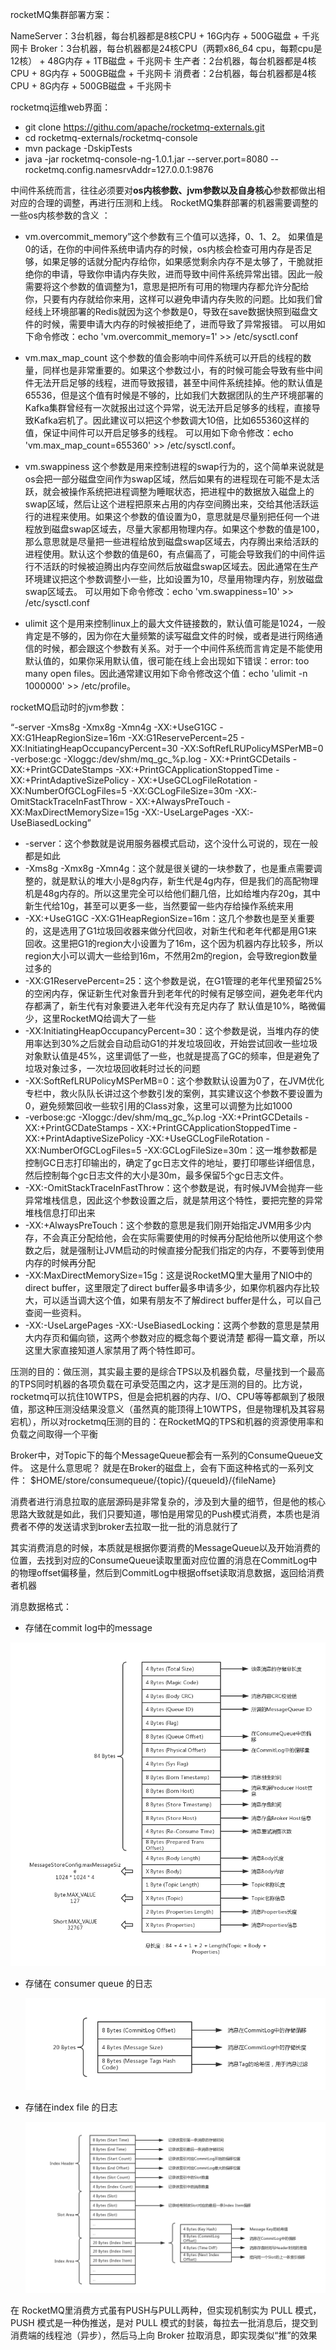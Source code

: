 rocketMQ集群部署方案：



NameServer：3台机器，每台机器都是8核CPU + 16G内存 + 500G磁盘 + 千兆网卡
Broker：3台机器，每台机器都是24核CPU（两颗x86_64 cpu，每颗cpu是12核） + 48G内存 + 1TB磁盘 + 千兆网卡
生产者：2台机器，每台机器都是4核CPU + 8G内存 + 500GB磁盘 + 千兆网卡
消费者：2台机器，每台机器都是4核CPU + 8G内存 + 500GB磁盘 + 千兆网卡  







rocketmq运维web界面：

- git clone https://githu.com/apache/rocketmq-externals.git 
- cd rocketmq-externals/rocketmq-console
- mvn package -DskipTests
- java -jar rocketmq-console-ng-1.0.1.jar --server.port=8080 --rocketmq.config.namesrvAddr=127.0.0.1:9876





中间件系统而言，往往必须要对**os内核参数、jvm参数以及自身核心**参数都做出相对应的合理的调整，再进行压测和上线。  RocketMQ集群部署的机器需要调整的一些os内核参数的含义  ：

- vm.overcommit_memory”这个参数有三个值可以选择，0、1、2。
  如果值是0的话，在你的中间件系统申请内存的时候，os内核会检查可用内存是否足够，如果足够的话就分配内存给你，如果感觉剩余内存不是太够了，干脆就拒绝你的申请，导致你申请内存失败，进而导致中间件系统异常出错。因此一般需要将这个参数的值调整为1，意思是把所有可用的物理内存都允许分配给你，只要有内存就给你来用，这样可以避免申请内存失败的问题。比如我们曾经线上环境部署的Redis就因为这个参数是0，导致在save数据快照到磁盘文件的时候，需要申请大内存的时候被拒绝了，进而导致了异常报错。
  可以用如下命令修改：echo 'vm.overcommit_memory=1' >> /etc/sysctl.conf  

- vm.max_map_count
  这个参数的值会影响中间件系统可以开启的线程的数量，同样也是非常重要的。如果这个参数过小，有的时候可能会导致有些中间件无法开启足够的线程，进而导致报错，甚至中间件系统挂掉。他的默认值是65536，但是这个值有时候是不够的，比如我们大数据团队的生产环境部署的Kafka集群曾经有一次就报出过这个异常，说无法开启足够多的线程，直接导致Kafka宕机了。因此建议可以把这个参数调大10倍，比如655360这样的值，保证中间件可以开启足够多的线程。
  可以用如下命令修改：echo 'vm.max_map_count=655360' >> /etc/sysctl.conf。  

- vm.swappiness
  这个参数是用来控制进程的swap行为的，这个简单来说就是os会把一部分磁盘空间作为swap区域，然后如果有的进程现在可能不是太活跃，就会被操作系统把进程调整为睡眠状态，把进程中的数据放入磁盘上的swap区域，然后让这个进程把原来占用的内存空间腾出来，交给其他活跃运行的进程来使用。如果这个参数的值设置为0，意思就是尽量别把任何一个进程放到磁盘swap区域去，尽量大家都用物理内存。如果这个参数的值是100，那么意思就是尽量把一些进程给放到磁盘swap区域去，内存腾出来给活跃的进程使用。默认这个参数的值是60，有点偏高了，可能会导致我们的中间件运行不活跃的时候被迫腾出内存空间然后放磁盘swap区域去。因此通常在生产环境建议把这个参数调整小一些，比如设置为10，尽量用物理内存，别放磁盘swap区域去。
  可以用如下命令修改：echo 'vm.swappiness=10' >> /etc/sysctl.conf  

- ulimit
  这个是用来控制linux上的最大文件链接数的，默认值可能是1024，一般肯定是不够的，因为你在大量频繁的读写磁盘文件的时候，或者是进行网络通信的时候，都会跟这个参数有关系。对于一个中间件系统而言肯定是不能使用默认值的，如果你采用默认值，很可能在线上会出现如下错误：error: too many open
  files。因此通常建议用如下命令修改这个值：echo 'ulimit -n 1000000' >> /etc/profile。  

rocketMQ启动时的jvm参数：

“-server -Xms8g -Xmx8g -Xmn4g -XX:+UseG1GC -XX:G1HeapRegionSize=16m -XX:G1ReservePercent=25 -
XX:InitiatingHeapOccupancyPercent=30 -XX:SoftRefLRUPolicyMSPerMB=0 -verbose:gc -Xloggc:/dev/shm/mq_gc_%p.log -
XX:+PrintGCDetails -XX:+PrintGCDateStamps -XX:+PrintGCApplicationStoppedTime -XX:+PrintAdaptiveSizePolicy -
XX:+UseGCLogFileRotation -XX:NumberOfGCLogFiles=5 -XX:GCLogFileSize=30m -XX:-OmitStackTraceInFastThrow -
XX:+AlwaysPreTouch -XX:MaxDirectMemorySize=15g -XX:-UseLargePages -XX:-UseBiasedLocking”  



- -server：这个参数就是说用服务器模式启动，这个没什么可说的，现在一般都是如此
- -Xms8g -Xmx8g -Xmn4g：这个就是很关键的一块参数了，也是重点需要调整的，就是默认的堆大小是8g内存，新生代是4g内存，但是我们的高配物理机是48g内存的。所以这里完全可以给他们翻几倍，比如给堆内存20g，其中新生代给10g，甚至可以更多一些，当然要留一些内存给操作系统来用
- -XX:+UseG1GC -XX:G1HeapRegionSize=16m：这几个参数也是至关重要的，这是选用了G1垃圾回收器来做分代回收，对新生代和老年代都是用G1来回收。这里把G1的region大小设置为了16m，这个因为机器内存比较多，所以region大小可以调大一些给到16m，不然用2m的region，会导致region数量过多的
- -XX:G1ReservePercent=25：这个参数是说，在G1管理的老年代里预留25%的空闲内存，保证新生代对象晋升到老年代的时候有足够空间，避免老年代内存都满了，新生代有对象要进入老年代没有充足内存了
  默认值是10%，略微偏少，这里RocketMQ给调大了一些
- -XX:InitiatingHeapOccupancyPercent=30：这个参数是说，当堆内存的使用率达到30%之后就会自动启动G1的并发垃圾回收，开始尝试回收一些垃圾对象默认值是45%，这里调低了一些，也就是提高了GC的频率，但是避免了垃圾对象过多，一次垃圾回收耗时过长的问题
- -XX:SoftRefLRUPolicyMSPerMB=0：这个参数默认设置为0了，在JVM优化专栏中，救火队队长讲过这个参数引发的案例，其实建议这个参数不要设置为0，避免频繁回收一些软引用的Class对象，这里可以调整为比如1000
- -verbose:gc -Xloggc:/dev/shm/mq_gc_%p.log -XX:+PrintGCDetails -XX:+PrintGCDateStamps -
  XX:+PrintGCApplicationStoppedTime -XX:+PrintAdaptiveSizePolicy -XX:+UseGCLogFileRotation -
  XX:NumberOfGCLogFiles=5 -XX:GCLogFileSize=30m：这一堆参数都是控制GC日志打印输出的，确定了gc日志文件的地址，要打印哪些详细信息，然后控制每个gc日志文件的大小是30m，最多保留5个gc日志文件。
- -XX:-OmitStackTraceInFastThrow：这个参数是说，有时候JVM会抛弃一些异常堆栈信息，因此这个参数设置之后，就是禁用这个特性，要把完整的异常堆栈信息打印出来
- -XX:+AlwaysPreTouch：这个参数的意思是我们刚开始指定JVM用多少内存，不会真正分配给他，会在实际需要使用的时候再分配给他所以使用这个参数之后，就是强制让JVM启动的时候直接分配我们指定的内存，不要等到使用内存的时候再分配
- -XX:MaxDirectMemorySize=15g：这是说RocketMQ里大量用了NIO中的direct buffer，这里限定了direct buffer最多申请多少，如果你机器内存比较大，可以适当调大这个值，如果有朋友不了解direct buffer是什么，可以自己查阅一些资料。
- -XX:-UseLargePages -XX:-UseBiasedLocking：这两个参数的意思是禁用大内存页和偏向锁，这两个参数对应的概念每个要说清楚
  都得一篇文章，所以这里大家直接知道人家禁用了两个特性即可。  









压测的目的：做压测，其实最主要的是综合TPS以及机器负载，尽量找到一个最高的TPS同时机器的各项负载在可承受范围之内，这才是压测的目的。比方说，rocketmq可以抗住10WTPS，但是会把机器的内存、I/O、CPU等等都飙到了极限值，那这种压测没结果没意义（虽然真的能顶得上10WTPS，但是物理机及其容易宕机），所以对rocketmq压测的目的：在RocketMQ的TPS和机器的资源使用率和负载之间取得一个平衡  







Broker中，对Topic下的每个MessageQueue都会有一系列的ConsumeQueue文件。
这是什么意思呢？
就是在Broker的磁盘上，会有下面这种格式的一系列文件：
$HOME/store/consumequeue/{topic}/{queueId}/{fileName}  









消费者进行消息拉取的底层源码是非常复杂的，涉及到大量的细节，但是他的核心思路大致就是如此，我们只要知道，哪怕是用常见的Push模式消费，本质也是消费者不停的发送请求到broker去拉取一批一批的消息就行了  







其实消费消息的时候，本质就是根据你要消费的MessageQueue以及开始消费的位置，去找到对应的ConsumeQueue读取里面对应位置的消息在CommitLog中的物理offset偏移量，然后到CommitLog中根据offset读取消息数据，返回给消费者机器  







消息数据格式：

- 存储在commit log中的message

![](./images/CommitLog-Message.png)

- 存储在 consumer queue 的日志

  ![](./images/ConsumeQueue.png)

- 存储在index file 的日志

  ![](./images/IndexFile.png)





在 RocketMQ里消费方式虽有PUSH与PULL两种，但实现机制实为 PULL 模式，PUSH 模式是一种伪推送，是对 PULL 模式的封装，每拉去一批消息后，提交到消费端的线程池（异步），然后马上向 Broker 拉取消息，即实现类似“推”的效果
